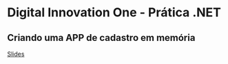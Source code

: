 # Digital Innovation One - Prática .NET

## Criando uma APP de cadastro em memória

[Slides](dio-dotnet-poo-lab-2.pdf)


